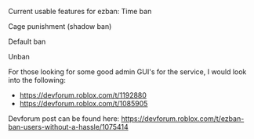 Current usable features for ezban:
Time ban

Cage punishment (shadow ban)

Default ban

Unban

For those looking for some good admin GUI's for the service, I would look into the following:

- https://devforum.roblox.com/t/1192880
- https://devforum.roblox.com/t/1085905

Devforum post can be found here: https://devforum.roblox.com/t/ezban-ban-users-without-a-hassle/1075414

